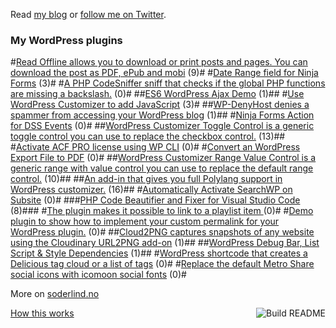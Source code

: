  Read [my blog](https://soderlind.no/) or [follow me on Twitter](https://twitter.com/soderlind).



### My WordPress plugins
<!-- plugins starts -->
#[Read Offline allows you to download or print posts and pages. You can download the post as PDF, ePub and mobi](https://github.com/soderlind/read-offline) (9)# 
#[Date Range field for Ninja Forms](https://github.com/soderlind/date-range-ninja-forms) (3)# 
#[A PHP CodeSniffer sniff that checks if the global PHP functions are missing a backslash.](https://github.com/soderlind/coding-standard) (0)# 
##[ES6 WordPress Ajax Demo](https://github.com/soderlind/es6-wp-ajax-demo) (1)## 
#[Use WordPress Customizer to add JavaScript](https://github.com/soderlind/additional-javascript) (3)# 
##[WP-DenyHost denies a spammer from accessing your WordPress blog](https://github.com/soderlind/wp-denyhost) (1)## 
#[Ninja Forms Action for DSS Events](https://github.com/soderlind/ninja-forms-dss-event-action) (0)# 
##[WordPress Customizer Toggle Control is a generic toggle control you can use to replace the checkbox control.](https://github.com/soderlind/class-customizer-toggle-control) (13)## 
#[Activate ACF PRO license using WP CLI](https://github.com/soderlind/wp-cli-acfpro-activate) (0)# 
#[Convert an WordPress Export File to PDF](https://github.com/soderlind/wxr2pdf) (0)# 
##[WordPress Customizer Range Value Control is a generic range with value control you can use to replace the default range control.](https://github.com/soderlind/class-customizer-range-value-control) (10)## 
##[An add-in that gives you full Polylang support in WordPress customizer.](https://github.com/soderlind/customizer-polylang) (16)## 
#[Automatically Activate SearchWP on Subsite](https://github.com/soderlind/ms-searchwp-subsite-activate) (0)# 
###[PHP Code Beautifier and Fixer for Visual Studio Code](https://github.com/soderlind/vscode-phpcbf) (8)### 
#[The plugin makes it possible to link to a playlist item ](https://github.com/soderlind/wp-link-to-playlist-item) (0)# 
#[Demo plugin to show how to implement your custom permalink for your WordPress plugin.](https://github.com/soderlind/my-permalink-demo) (0)# 
##[Cloud2PNG captures snapshots of any website using the Cloudinary URL2PNG add-on](https://github.com/soderlind/cloud2png) (1)## 
##[WordPress Debug Bar, List Script & Style Dependencies](https://github.com/soderlind/debug-bar-list-dependencies) (1)## 
#[WordPress shortcode that creates a Delicious tag cloud or a list of tags](https://github.com/soderlind/delicious-tagroll-shortcode) (0)# 
#[Replace the default Metro Share social icons with icomoon social fonts](https://github.com/soderlind/metro-share-social-fonts) (0)# 
<!-- plugins ends -->

More on [soderlind.no](https://soderlind.no/)


<a href="https://github.com/soderlind/soderlind/actions"><img src="https://github.com/soderlind/soderlind/workflows/Build%20README/badge.svg" align="right" alt="Build README"></a>
<a href="https://simonwillison.net/2020/Jul/10/self-updating-profile-readme/">How this works</a>
